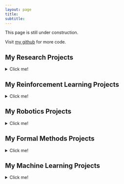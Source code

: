 ```yaml
---
layout: page
title: 
subtitle: 
---
```


This page is still under construction.

Visit [my github](https://github.com/luigiberducci) for more code.

## My Research Projects
<details>
<summary>Click me!</summary>

| Picture                                                                                    | Project      | Description                                                                                             |
|:-------------------------------------------------------------------------------------------|:-------------|:--------------------------------------------------------------------------------------------------------|
| ![https://github.com/luigiberducci/auto-shaping](assets/img/auto-shaping-logo.svg =100x20) | auto-shaping | Library for automatic reward shaping from multiple formal requirements                                  |
| ![https://github.com/axelbr/racecar_gym](assets/img/racecar_single.gif =100x20)                   | racecar-gym  | A gym environment for a miniature, F1Tenth-like racecar using the bullet physics engine with pybullet. |
| :---                                                                                       | :---         | :---                                                                                                    |

</details>

## My Reinforcement Learning Projects
<details>
<summary>Click me!</summary>
</details>

## My Robotics Projects
<details>
<summary>Click me!</summary>
</details>

## My Formal Methods Projects
<details>
<summary>Click me!</summary>
</details>

## My Machine Learning Projects
<details>
<summary>Click me!</summary>
</details>


